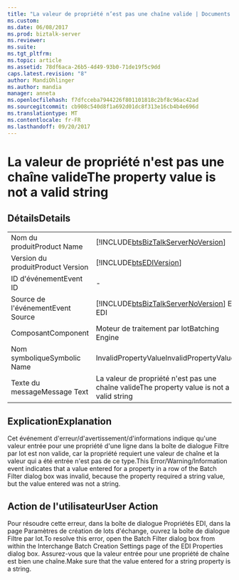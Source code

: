 ```yaml
---
title: "La valeur de propriété n’est pas une chaîne valide | Documents Microsoft"
ms.custom: 
ms.date: 06/08/2017
ms.prod: biztalk-server
ms.reviewer: 
ms.suite: 
ms.tgt_pltfrm: 
ms.topic: article
ms.assetid: 78df6aca-26b5-4d49-93b0-71de19f5c9dd
caps.latest.revision: "8"
author: MandiOhlinger
ms.author: mandia
manager: anneta
ms.openlocfilehash: f7dfcceba7944226f801101818c2bf8c96ac42ad
ms.sourcegitcommit: cb908c540d8f1a692d01dc8f313e16cb4b4e696d
ms.translationtype: MT
ms.contentlocale: fr-FR
ms.lasthandoff: 09/20/2017
---
```

# <a name="the-property-value-is-not-a-valid-string"></a><span data-ttu-id="be96a-102">La valeur de propriété n'est pas une chaîne valide</span><span class="sxs-lookup"><span data-stu-id="be96a-102">The property value is not a valid string</span></span>
## <a name="details"></a><span data-ttu-id="be96a-103">Détails</span><span class="sxs-lookup"><span data-stu-id="be96a-103">Details</span></span>  
  
|||  
|-|-|  
|<span data-ttu-id="be96a-104">Nom du produit</span><span class="sxs-lookup"><span data-stu-id="be96a-104">Product Name</span></span>|[!INCLUDE[btsBizTalkServerNoVersion](../includes/btsbiztalkservernoversion-md.md)]|  
|<span data-ttu-id="be96a-105">Version du produit</span><span class="sxs-lookup"><span data-stu-id="be96a-105">Product Version</span></span>|[!INCLUDE[btsEDIVersion](../includes/btsediversion-md.md)]|  
|<span data-ttu-id="be96a-106">ID d'événement</span><span class="sxs-lookup"><span data-stu-id="be96a-106">Event ID</span></span>|-|  
|<span data-ttu-id="be96a-107">Source de l'événement</span><span class="sxs-lookup"><span data-stu-id="be96a-107">Event Source</span></span>|[!INCLUDE[btsBizTalkServerNoVersion](../includes/btsbiztalkservernoversion-md.md)]<span data-ttu-id="be96a-108"> EDI</span><span class="sxs-lookup"><span data-stu-id="be96a-108"> EDI</span></span>|  
|<span data-ttu-id="be96a-109">Composant</span><span class="sxs-lookup"><span data-stu-id="be96a-109">Component</span></span>|<span data-ttu-id="be96a-110">Moteur de traitement par lot</span><span class="sxs-lookup"><span data-stu-id="be96a-110">Batching Engine</span></span>|  
|<span data-ttu-id="be96a-111">Nom symbolique</span><span class="sxs-lookup"><span data-stu-id="be96a-111">Symbolic Name</span></span>|<span data-ttu-id="be96a-112">InvalidPropertyValue</span><span class="sxs-lookup"><span data-stu-id="be96a-112">InvalidPropertyValue</span></span>|  
|<span data-ttu-id="be96a-113">Texte du message</span><span class="sxs-lookup"><span data-stu-id="be96a-113">Message Text</span></span>|<span data-ttu-id="be96a-114">La valeur de propriété n'est pas une chaîne valide</span><span class="sxs-lookup"><span data-stu-id="be96a-114">The property value is not a valid string</span></span>|  
  
## <a name="explanation"></a><span data-ttu-id="be96a-115">Explication</span><span class="sxs-lookup"><span data-stu-id="be96a-115">Explanation</span></span>  
 <span data-ttu-id="be96a-116">Cet événement d'erreur/d'avertissement/d'informations indique qu'une valeur entrée pour une propriété d'une ligne dans la boîte de dialogue Filtre par lot est non valide, car la propriété requiert une valeur de chaîne et la valeur qui a été entrée n'est pas de ce type.</span><span class="sxs-lookup"><span data-stu-id="be96a-116">This Error/Warning/Information event indicates that a value entered for a property in a row of the Batch Filter dialog box was invalid, because the property required a string value, but the value entered was not a string.</span></span>  
  
## <a name="user-action"></a><span data-ttu-id="be96a-117">Action de l'utilisateur</span><span class="sxs-lookup"><span data-stu-id="be96a-117">User Action</span></span>  
 <span data-ttu-id="be96a-118">Pour résoudre cette erreur, dans la boîte de dialogue Propriétés EDI, dans la page Paramètres de création de lots d'échange, ouvrez la boîte de dialogue Filtre par lot.</span><span class="sxs-lookup"><span data-stu-id="be96a-118">To resolve this error, open the Batch Filter dialog box from within the Interchange Batch Creation Settings page of the EDI Properties dialog box.</span></span> <span data-ttu-id="be96a-119">Assurez-vous que la valeur entrée pour une propriété de chaîne est bien une chaîne.</span><span class="sxs-lookup"><span data-stu-id="be96a-119">Make sure that the value entered for a string property is a string.</span></span>